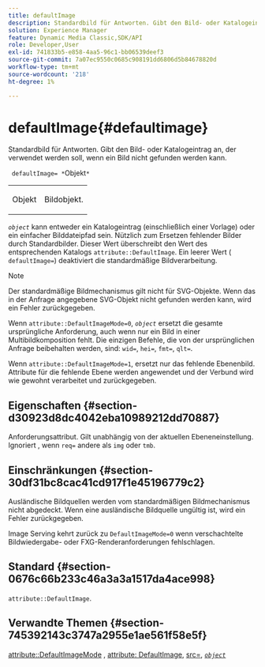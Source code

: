 ```yaml
---
title: defaultImage
description: Standardbild für Antworten. Gibt den Bild- oder Katalogeintrag an, der verwendet werden soll, wenn ein Bild nicht gefunden werden kann.
solution: Experience Manager
feature: Dynamic Media Classic,SDK/API
role: Developer,User
exl-id: 741833b5-e858-4aa5-96c1-bb06539deef3
source-git-commit: 7a07ec9550c0685c908191dd6806d5b84678820d
workflow-type: tm+mt
source-wordcount: '218'
ht-degree: 1%

---
```


# defaultImage{#defaultimage}

Standardbild für Antworten. Gibt den Bild- oder Katalogeintrag an, der verwendet werden soll, wenn ein Bild nicht gefunden werden kann.

` defaultImage= *`Objekt`*`

<table id="simpletable_C1FC14B7D9AE476DB2B10EB402944335"> 
 <tr class="strow"> 
  <td class="stentry"> <p> <span class="codeph"> <span class="varname"> Objekt </span> </span> </p> </td> 
  <td class="stentry"> <p>Bildobjekt. </p> </td> 
 </tr> 
</table>

*`object`* kann entweder ein Katalogeintrag (einschließlich einer Vorlage) oder ein einfacher Bilddateipfad sein. Nützlich zum Ersetzen fehlender Bilder durch Standardbilder. Dieser Wert überschreibt den Wert des entsprechenden Katalogs `attribute::DefaultImage`. Ein leerer Wert ( `defaultImage=`) deaktiviert die standardmäßige Bildverarbeitung.

>[!NOTE]
>
>Der standardmäßige Bildmechanismus gilt nicht für SVG-Objekte. Wenn das in der Anfrage angegebene SVG-Objekt nicht gefunden werden kann, wird ein Fehler zurückgegeben.

Wenn `attribute::DefaultImageMode=0`, *`object`* ersetzt die gesamte ursprüngliche Anforderung, auch wenn nur ein Bild in einer Multibildkomposition fehlt. Die einzigen Befehle, die von der ursprünglichen Anfrage beibehalten werden, sind: `wid=`, `hei=`, `fmt=`, `qlt=`.

Wenn `attribute::DefaultImageMode=1`, ersetzt nur das fehlende Ebenenbild. Attribute für die fehlende Ebene werden angewendet und der Verbund wird wie gewohnt verarbeitet und zurückgegeben.

## Eigenschaften {#section-d30923d8dc4042eba10989212dd70887}

Anforderungsattribut. Gilt unabhängig von der aktuellen Ebeneneinstellung. Ignoriert , wenn `req=` andere als `img` oder `tmb`.

## Einschränkungen {#section-30df31bc8cac41cd917f1e45196779c2}

Ausländische Bildquellen werden vom standardmäßigen Bildmechanismus nicht abgedeckt. Wenn eine ausländische Bildquelle ungültig ist, wird ein Fehler zurückgegeben.

Image Serving kehrt zurück zu `DefaultImageMode=0` wenn verschachtelte Bildwiedergabe- oder FXG-Renderanforderungen fehlschlagen.

## Standard {#section-0676c66b233c46a3a3a1517da4ace998}

`attribute::DefaultImage`.

## Verwandte Themen {#section-745392143c3747a2955e1ae561f58e5f}

[attribute::DefaultImageMode](../../../../../is-api/image-catalog/image-serving-api-ref/c-image-catalog-reference/c-attributes-reference/r-defaultimagemode.md#reference-8a996af162f84e46bbe9e6e0d4e26782) , [attribute: DefaultImage](../../../../../is-api/image-catalog/image-serving-api-ref/c-image-catalog-reference/c-attributes-reference/r-is-cat-defaultimage.md#reference-8e9900e129f54ed68462a3c2fc3bc433), [src=](../../../../../is-api/http-ref/image-serving-api-ref/c-http-protocol-reference/c-command-reference/r-src.md#reference-f6506637778c4c69bf106a7924a91ab1), [*`object`*](../../../../../is-api/http-ref/image-serving-api-ref/c-http-protocol-reference/c-data-types/r-object.md#reference-2591bd24548d462782c68d138ef795a0)
